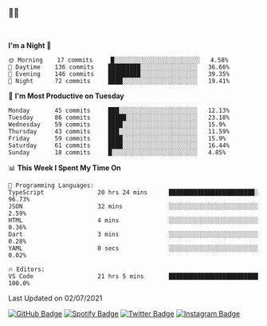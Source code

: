 ### 🤙🍺

<!-- <a href="https://github-readme-stats.vercel.app/api?username=hzak2xx&count_private=true&show_icons=true&theme=dracula">
  <img align="center" src="https://github-readme-stats.vercel.app/api?username=hzak2xx&count_private=true&show_icons=true&theme=dracula" />
</a>
</br> -->
</br>

<!--START_SECTION:waka-->
**I'm a Night 🦉** 

```text
🌞 Morning    17 commits     █░░░░░░░░░░░░░░░░░░░░░░░░   4.58% 
🌆 Daytime    136 commits    █████████░░░░░░░░░░░░░░░░   36.66% 
🌃 Evening    146 commits    █████████░░░░░░░░░░░░░░░░   39.35% 
🌙 Night      72 commits     ████░░░░░░░░░░░░░░░░░░░░░   19.41%

```
📅 **I'm Most Productive on Tuesday** 

```text
Monday       45 commits     ███░░░░░░░░░░░░░░░░░░░░░░   12.13% 
Tuesday      86 commits     █████░░░░░░░░░░░░░░░░░░░░   23.18% 
Wednesday    59 commits     ████░░░░░░░░░░░░░░░░░░░░░   15.9% 
Thursday     43 commits     ███░░░░░░░░░░░░░░░░░░░░░░   11.59% 
Friday       59 commits     ████░░░░░░░░░░░░░░░░░░░░░   15.9% 
Saturday     61 commits     ████░░░░░░░░░░░░░░░░░░░░░   16.44% 
Sunday       18 commits     █░░░░░░░░░░░░░░░░░░░░░░░░   4.85%

```


📊 **This Week I Spent My Time On** 

```text
💬 Programming Languages: 
TypeScript               20 hrs 24 mins      ████████████████████████░   96.73% 
JSON                     32 mins             ░░░░░░░░░░░░░░░░░░░░░░░░░   2.59% 
HTML                     4 mins              ░░░░░░░░░░░░░░░░░░░░░░░░░   0.36% 
Dart                     3 mins              ░░░░░░░░░░░░░░░░░░░░░░░░░   0.28% 
YAML                     0 secs              ░░░░░░░░░░░░░░░░░░░░░░░░░   0.02%

🔥 Editors: 
VS Code                  21 hrs 5 mins       █████████████████████████   100.0%

```


 Last Updated on 02/07/2021
<!--END_SECTION:waka-->

[![GitHub Badge](https://img.shields.io/badge/GitHub-100000?style=for-the-badge&logo=github&logoColor=white)](https://github.com/hzak2xx)
[![Spotify Badge](https://img.shields.io/badge/Spotify-1ED760?&style=for-the-badge&logo=spotify&logoColor=white)](https://open.spotify.com/user/uf90s6sbbh75a1mt44clkhkvf)
[![Twitter Badge](https://img.shields.io/badge/Twitter-1DA1F2?style=for-the-badge&logo=twitter&logoColor=white)](https://twitter.com/hzak2xx)
[![Instagram Badge](https://img.shields.io/badge/Instagram-E4405F?style=for-the-badge&logo=instagram&logoColor=white)](https://www.instagram.com/hzak2xx/)
